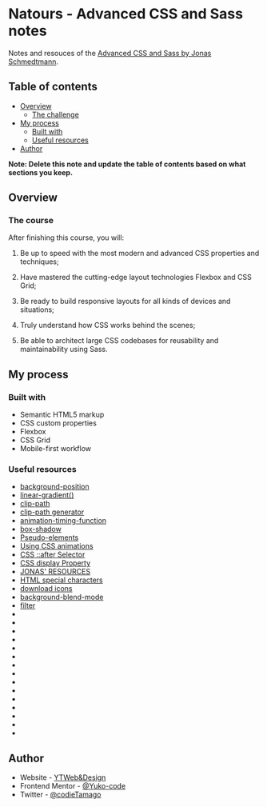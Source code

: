 # Natours - Advanced CSS and Sass notes

Notes and resouces of the [Advanced CSS and Sass by Jonas Schmedtmann](https://www.udemy.com/).

## Table of contents

- [Overview](#overview)
  - [The challenge](#the-challenge)
- [My process](#my-process)
  - [Built with](#built-with)
  - [Useful resources](#useful-resources)
- [Author](#author)

**Note: Delete this note and update the table of contents based on what sections you keep.**

## Overview

### The course

After finishing this course, you will:

1) Be up to speed with the most modern and advanced CSS properties and techniques;

2) Have mastered the cutting-edge layout technologies Flexbox and CSS Grid;

3) Be ready to build responsive layouts for all kinds of devices and situations;

4) Truly understand how CSS works behind the scenes;

5) Be able to architect large CSS codebases for reusability and maintainability using Sass.



## My process

### Built with

- Semantic HTML5 markup
- CSS custom properties
- Flexbox
- CSS Grid
- Mobile-first workflow

### Useful resources

- [background-position](https://developer.mozilla.org/en-US/docs/Web/CSS/background-position)
- [linear-gradient()](https://developer.mozilla.org/en-US/docs/Web/CSS/gradient/linear-gradient())
- [clip-path](https://developer.mozilla.org/en-US/docs/Web/CSS/clip-path)
- [clip-path generator](https://bennettfeely.com/clippy/)
- [animation-timing-function](https://developer.mozilla.org/en-US/docs/Web/CSS/animation-timing-function)
- [box-shadow](https://developer.mozilla.org/en-US/docs/Web/CSS/box-shadow)
- [Pseudo-elements](https://developer.mozilla.org/en-US/docs/Web/CSS/Pseudo-elements)
- [Using CSS animations](https://developer.mozilla.org/en-US/docs/Web/CSS/CSS_Animations/Using_CSS_animations)
- [CSS ::after Selector](https://www.w3schools.com/cssref/sel_after.asp)
- [CSS display Property](https://www.w3schools.com/cssref/pr_class_display.asp)
- [JONAS' RESOURCES](https://codingheroes.io/resources/)
- [HTML special characters](https://css-tricks.com/snippets/html/glyphs/)
- [download icons](https://linea.io/)
- [background-blend-mode](https://developer.mozilla.org/en-US/docs/Web/CSS/background-blend-mode)
- [filter](https://developer.mozilla.org/en-US/docs/Web/CSS/filter)
- []()
- []()
- []()
- []()
- []()
- []()
- []()
- []()
- []()
- []()
- []()
- []()
- []()
- []()
- []()





## Author

- Website - [YTWeb&Design](https://ytwebxdesign.com/)
- Frontend Mentor - [@Yuko-code](https://www.frontendmentor.io/profile/Yuko-code)
- Twitter - [@codieTamago](https://www.twitter.com/codieTamago)